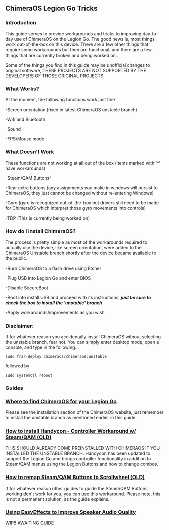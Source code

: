 ## ChimeraOS Legion Go Tricks

### Introduction
This guide serves to provide workarounds and tricks to improving day-to-day use of ChimeraOS on the Legion Go. The good news is, most things work out-of-the-box on this device. There are a few other things that require some workarounds but then are functional, and there are a few things that are currently broken and being worked on.

Some of the things you find in this guide may be unofficial changes to original software, THESE PROJECTS ARE NOT SUPPORTED BY THE DEVELOPERS OF THOSE ORIGINAL PROJECTS.

### What Works?
At the moment, the following functions work just fine

-Screen orientation (fixed in latest ChimeraOS unstable branch)

-Wifi and Bluetooth

-Sound

-FPS/Mouse mode

### What Doesn't Work
These functions are not working at all out of the box (items marked with '^' have workarounds)

-Steam/QAM Buttons^

-Rear extra buttons (any assignments you make in windows will persist to ChimeraOS, they just cannot be changed without re-entering Windows)

-Gyro (gyro is recognized out-of-the-box but drivers still need to be made for ChimeraOS which interpret those gyro movements into controls)

-TDP (This is currently being worked on)

### How do I install ChimeraOS?
The process is pretty simple as most of the workarounds required to actually use the device, like screen orientation, were added to the ChimeraOS Unstable branch shortly after the device became available to the public.

-Burn ChimeraOS to a flash drive using Etcher

-Plug USB into Legion Go and enter BIOS

-Disable SecureBoot

-Boot into install USB and proceed with its instructions, ***just be sure to check the box to install the 'unstable' branch***

-Apply workarounds/improvements as you wish

### Disclaimer: 
If for whatever reason you accidentally install ChimeraOS without selecting the unstable branch, fear not. You can simply enter desktop mode, open a console, and type in the following...

```sudo frzr-deploy chimeraos/chimeraos:unstable```

followed by

```sudo systemctl reboot```

### Guides

### [Where to find ChimeraOS for your Legion Go](https://chimeraos.org/download/)
Please see the installation section of the ChimeraOS website, just remember to install the unstable branch as mentioned earlier in this guide.

### [How to install Handycon - Controller Workaround w/ Steam/QAM (OLD)](https://github.com/bactaholic/chimeraos-legion-go-tricks/blob/main/guides/controller_workaround_handycon.md)
THIS SHOULD ALREADY COME PREINSTALLED WITH CHIMERAOS IF YOU INSTALLED THE UNSTABLE BRANCH. Handycon has been updated to support the Legion Go and brings controller functionality in addition to Steam/QAM menus using the Legion Buttons and how to change combos.

### [How to remap Steam/QAM Buttons to Scrollwheel (OLD)](https://github.com/bactaholic/chimeraos-legion-go-tricks/blob/main/guides/controller_workaround_input_mapper.md)
If for whatever reason other guides to guide the Steam/QAM Buttons working don't work for you, you can use this workaround. Please note, this is not a permanent solution, as the guide explains.

### [Using EasyEffects to Improve Speaker Audio Quality](https://github.com/bactaholic/chimeraos-legion-go-tricks/tree/main)
WIP!! AWAITING GUIDE